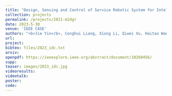 ```yaml
---
title: "Design, Sensing and Control of Service Robotic System for Intelligent Navigation and Operation in Internet Data Centers"
collection: projects
permalink: /projects/2021-m2dgr
date: 2023-5-30
venue: 'IEEE CASE'
authors: "<b>Jie Yin</b>, Conghui Liang, Xiong Li, Qiwei Xu, Haitao Wang, Tingxiang Fan, Zida Wu, Zhengyou Zhang"
url: 
project: 
bibtex: files/2023_idc.txt
arxiv: 
openpdf: https://ieeexplore.ieee.org/abstract/document/10260456/
supp: 
teaser: images/2023_idc.jpg
videoresults: 
videotalk: 
poster: 
code: 
---
```

